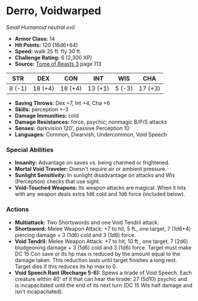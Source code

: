 # Derro, Voidwarped

*Small* *Humanoid* *neutral evil*

- **Armor Class:** 14
- **Hit Points:** 120 (16d6+64)
- **Speed:** walk 25 ft. fly 30 ft.
- **Challenge Rating:** 6 (2,300 XP)
- **Source:** [Tome of Beasts 3](https://koboldpress.com/kpstore/product/tome-of-beasts-3-for-5th-edition/) page 113

| STR | DEX | CON | INT | WIS | CHA |
| --- | --- | --- | --- | --- | --- |
| 8 (-1) | 18 (+4) | 18 (+4) | 13 (+1) | 5 (-3) | 17 (+3) |

- **Saving Throws**: Dex +7, Int +4, Cha +6
- **Skills:** perception +-3
- **Damage Immunities:** cold
- **Damage Resistances:** force, psychic; nonmagic B/P/S attacks
- **Senses:** darkvision 120', passive Perception 10
- **Languages:** Common, Dwarvish, Undercommon, Void Speech

### Special Abilities

- **Insanity:** Advantage on saves vs. being charmed or frightened.
- **Mortal Void Traveler:** Doesn't require air or ambient pressure.
- **Sunlight Sensitivity:** In sunlight disadvantage on attacks and Wis (Perception) checks that use sight.
- **Void-Touched Weapons:** Its weapon attacks are magical. When it hits with any weapon deals extra 1d6 cold and 1d6 force (included below).

### Actions

- **Multiattack:** Two Shortswords and one Void Tendril attack.
- **Shortsword:** Melee Weapon Attack: +7 to hit, 5 ft., one target, 7 (1d6+4) piercing damage + 3 (1d6) cold and 3 (1d6) force.
- **Void Tendril:** Melee Weapon Attack: +7 to hit, 10 ft., one target, 7 (2d6) bludgeoning damage + 3 (1d6) cold and 3 (1d6) force. Target must make DC 15 Con save or its hp max is reduced by the amount equal to the damage taken. This reduction lasts until target finishes a long rest. Target dies if this reduces its hp max to 0.
- **Void Speech Rant (Recharge 5-6):** Spews a tirade of Void Speech. Each creature within 40' of it that can hear the tirade: 27 (5d10) psychic and is incapacitated until the end of its next turn (DC 15 Wis half damage and isn't incapacitated).


